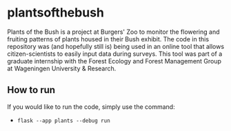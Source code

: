 # plantsofthebush
Plants of the Bush is a project at Burgers' Zoo to monitor the flowering and fruiting patterns of plants housed in their Bush exhibit. The code in this repository was (and hopefully still is) being used in an online tool that allows citizen-scientists to easily input data during surveys. This tool was part of a graduate internship with the Forest Ecology and Forest Management Group at Wageningen University &amp; Research.

## How to run
If you would like to run the code, simply use the command:
- `flask --app plants --debug run`
